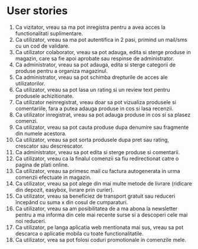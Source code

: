 # User stories

1. Ca vizitator, vreau sa ma pot inregistra pentru a avea acces la functionalitati suplimentare.
2. Ca utilizator, vreau sa ma pot autentifica in 2 pasi, primind un mail/sms cu un cod de validare.
3. Ca utilizator colaborator, vreau sa pot adauga, edita si sterge produse in magazin, care sa fie apoi aprobate sau respinse de administrator.
4. Ca administrator, vreau sa pot adauga, edita si sterge categorii de produse pentru a organiza magazinul.
5. Ca administrator, vreau sa pot schimba drepturile de acces ale utilizatorilor.
6. Ca utilizator, vreau sa pot lasa un rating si un review text pentru produsele achizitionate.
7. Ca utilizator neinregistrat, vreau doar sa pot vizualiza produsele si comentariile, fara a putea adauga produse in cos si lasa recenzii.
8. Ca utilizator inregistrat, vreau sa pot adauga produse in cos si sa plasez comenzi.
9. Ca utilizator, vreau sa pot cauta produse dupa denumire sau fragmente din numele acestora.
10. Ca utilizator, vreau sa pot sorta produsele dupa pret sau rating, crescator sau descrescator.
11. Ca administrator, vreau sa pot edita si sterge produse si comentarii.
12. Ca utilizator, vreau ca la finalul comenzii sa fiu redirectionat catre o pagina de plati online.
13. Ca utilizator, vreau sa primesc mail cu factura autogenerata in urma comenzii efectuate in magazin.
14. Ca utilizator, vreau sa pot alege din mai multe metode de livrare (ridicare din depozit, easybox, livrare prin curier).
15. Ca utilizator, vreau sa beneficiez de transport gratuit sau reduceri începând cu suma x din cosul de cumparaturi.
16. Ca utilizator, vreau sa am posibilitatea de a ma abona la newsletter pentru a ma informa din cele mai recente surse si a descoperi cele mai noi reduceri.
17. Ca utilizator, pe langa aplicatia web mentionata mai sus, vreau sa pot descarca o aplicatie mobila cu toate functionalitatile.
18. Ca utilizator, vrea sa pot folosi coduri promotionale in comenzile mele.
